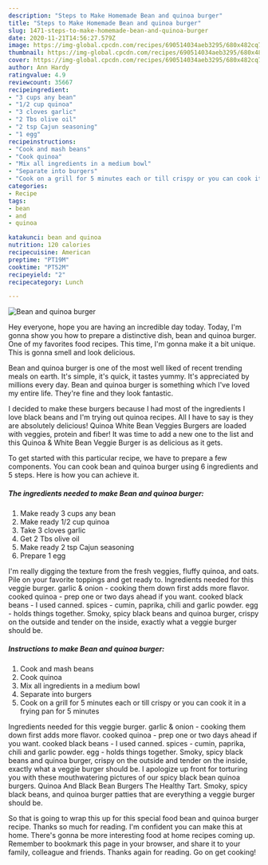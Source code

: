 ```yaml
---
description: "Steps to Make Homemade Bean and quinoa burger"
title: "Steps to Make Homemade Bean and quinoa burger"
slug: 1471-steps-to-make-homemade-bean-and-quinoa-burger
date: 2020-11-21T14:56:27.579Z
image: https://img-global.cpcdn.com/recipes/690514034aeb3295/680x482cq70/bean-and-quinoa-burger-recipe-main-photo.jpg
thumbnail: https://img-global.cpcdn.com/recipes/690514034aeb3295/680x482cq70/bean-and-quinoa-burger-recipe-main-photo.jpg
cover: https://img-global.cpcdn.com/recipes/690514034aeb3295/680x482cq70/bean-and-quinoa-burger-recipe-main-photo.jpg
author: Ann Hardy
ratingvalue: 4.9
reviewcount: 35667
recipeingredient:
- "3 cups any bean"
- "1/2 cup quinoa"
- "3 cloves garlic"
- "2 Tbs olive oil"
- "2 tsp Cajun seasoning"
- "1 egg"
recipeinstructions:
- "Cook and mash beans"
- "Cook quinoa"
- "Mix all ingredients in a medium bowl"
- "Separate into burgers"
- "Cook on a grill for 5 minutes each or till crispy or you can cook it in a frying pan for 5 minutes"
categories:
- Recipe
tags:
- bean
- and
- quinoa

katakunci: bean and quinoa 
nutrition: 120 calories
recipecuisine: American
preptime: "PT19M"
cooktime: "PT52M"
recipeyield: "2"
recipecategory: Lunch

---
```



![Bean and quinoa burger](https://img-global.cpcdn.com/recipes/690514034aeb3295/680x482cq70/bean-and-quinoa-burger-recipe-main-photo.jpg)

Hey everyone, hope you are having an incredible day today. Today, I'm gonna show you how to prepare a distinctive dish, bean and quinoa burger. One of my favorites food recipes. This time, I'm gonna make it a bit unique. This is gonna smell and look delicious.

Bean and quinoa burger is one of the most well liked of recent trending meals on earth. It's simple, it's quick, it tastes yummy. It's appreciated by millions every day. Bean and quinoa burger is something which I've loved my entire life. They're fine and they look fantastic.

I decided to make these burgers because I had most of the ingredients I love black beans and I&#39;m trying out quinoa recipes. All I have to say is they are absolutely delicious! Quinoa White Bean Veggies Burgers are loaded with veggies, protein and fiber! It was time to add a new one to the list and this Quinoa &amp; White Bean Veggie Burger is as delicious as it gets.


To get started with this particular recipe, we have to prepare a few components. You can cook bean and quinoa burger using 6 ingredients and 5 steps. Here is how you can achieve it.

<!--inarticleads1-->

##### The ingredients needed to make Bean and quinoa burger:

1. Make ready 3 cups any bean
1. Make ready 1/2 cup quinoa
1. Take 3 cloves garlic
1. Get 2 Tbs olive oil
1. Make ready 2 tsp Cajun seasoning
1. Prepare 1 egg


I&#39;m really digging the texture from the fresh veggies, fluffy quinoa, and oats. Pile on your favorite toppings and get ready to. Ingredients needed for this veggie burger. garlic &amp; onion - cooking them down first adds more flavor. cooked quinoa - prep one or two days ahead if you want. cooked black beans - I used canned. spices - cumin, paprika, chili and garlic powder. egg - holds things together. Smoky, spicy black beans and quinoa burger, crispy on the outside and tender on the inside, exactly what a veggie burger should be. 

<!--inarticleads2-->

##### Instructions to make Bean and quinoa burger:

1. Cook and mash beans
1. Cook quinoa
1. Mix all ingredients in a medium bowl
1. Separate into burgers
1. Cook on a grill for 5 minutes each or till crispy or you can cook it in a frying pan for 5 minutes


Ingredients needed for this veggie burger. garlic &amp; onion - cooking them down first adds more flavor. cooked quinoa - prep one or two days ahead if you want. cooked black beans - I used canned. spices - cumin, paprika, chili and garlic powder. egg - holds things together. Smoky, spicy black beans and quinoa burger, crispy on the outside and tender on the inside, exactly what a veggie burger should be. I apologize up front for torturing you with these mouthwatering pictures of our spicy black bean quinoa burgers. Quinoa And Black Bean Burgers The Healthy Tart. Smoky, spicy black beans, and quinoa burger patties that are everything a veggie burger should be. 

So that is going to wrap this up for this special food bean and quinoa burger recipe. Thanks so much for reading. I'm confident you can make this at home. There's gonna be more interesting food at home recipes coming up. Remember to bookmark this page in your browser, and share it to your family, colleague and friends. Thanks again for reading. Go on get cooking!

